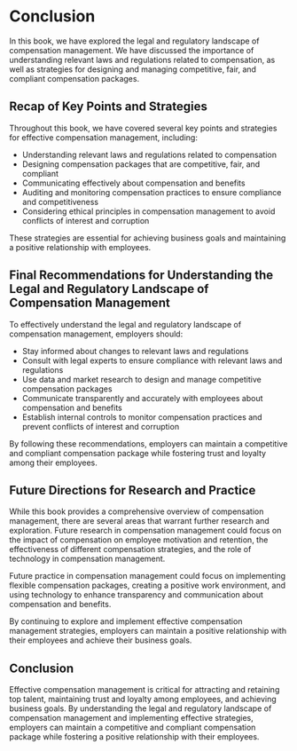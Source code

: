 # Conclusion

In this book, we have explored the legal and regulatory landscape of compensation management. We have discussed the importance of understanding relevant laws and regulations related to compensation, as well as strategies for designing and managing competitive, fair, and compliant compensation packages.

Recap of Key Points and Strategies
----------------------------------

Throughout this book, we have covered several key points and strategies for effective compensation management, including:

* Understanding relevant laws and regulations related to compensation
* Designing compensation packages that are competitive, fair, and compliant
* Communicating effectively about compensation and benefits
* Auditing and monitoring compensation practices to ensure compliance and competitiveness
* Considering ethical principles in compensation management to avoid conflicts of interest and corruption

These strategies are essential for achieving business goals and maintaining a positive relationship with employees.

Final Recommendations for Understanding the Legal and Regulatory Landscape of Compensation Management
-----------------------------------------------------------------------------------------------------

To effectively understand the legal and regulatory landscape of compensation management, employers should:

* Stay informed about changes to relevant laws and regulations
* Consult with legal experts to ensure compliance with relevant laws and regulations
* Use data and market research to design and manage competitive compensation packages
* Communicate transparently and accurately with employees about compensation and benefits
* Establish internal controls to monitor compensation practices and prevent conflicts of interest and corruption

By following these recommendations, employers can maintain a competitive and compliant compensation package while fostering trust and loyalty among their employees.

Future Directions for Research and Practice
-------------------------------------------

While this book provides a comprehensive overview of compensation management, there are several areas that warrant further research and exploration. Future research in compensation management could focus on the impact of compensation on employee motivation and retention, the effectiveness of different compensation strategies, and the role of technology in compensation management.

Future practice in compensation management could focus on implementing flexible compensation packages, creating a positive work environment, and using technology to enhance transparency and communication about compensation and benefits.

By continuing to explore and implement effective compensation management strategies, employers can maintain a positive relationship with their employees and achieve their business goals.

Conclusion
----------

Effective compensation management is critical for attracting and retaining top talent, maintaining trust and loyalty among employees, and achieving business goals. By understanding the legal and regulatory landscape of compensation management and implementing effective strategies, employers can maintain a competitive and compliant compensation package while fostering a positive relationship with their employees.